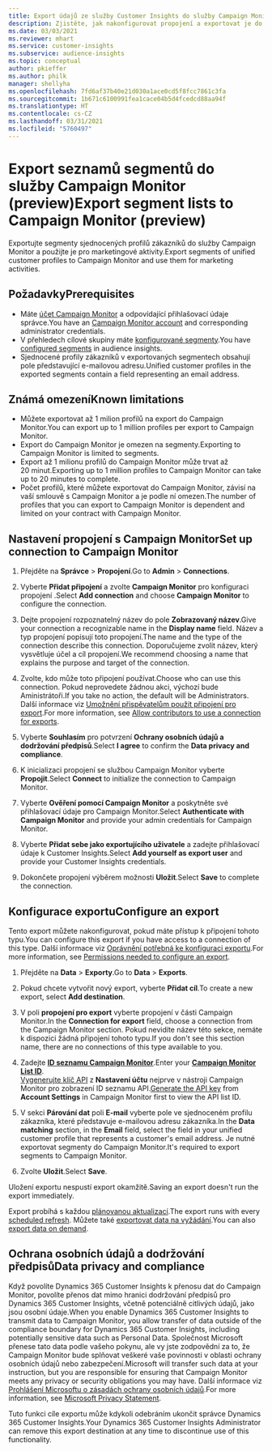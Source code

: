 ```yaml
---
title: Export údajů ze služby Customer Insights do služby Campaign Monitor
description: Zjistěte, jak nakonfigurovat propojení a exportovat je do Campaign Monitor.
ms.date: 03/03/2021
ms.reviewer: mhart
ms.service: customer-insights
ms.subservice: audience-insights
ms.topic: conceptual
author: pkieffer
ms.author: philk
manager: shellyha
ms.openlocfilehash: 7fd6af37b40e21d030a1ace0cd5f8fcc7861c3fa
ms.sourcegitcommit: 1b671c6100991fea1cace04b5d4fcedcd88aa94f
ms.translationtype: HT
ms.contentlocale: cs-CZ
ms.lasthandoff: 03/31/2021
ms.locfileid: "5760497"
---
```

# <a name="export-segment-lists-to-campaign-monitor-preview"></a><span data-ttu-id="acd02-103">Export seznamů segmentů do služby Campaign Monitor (preview)</span><span class="sxs-lookup"><span data-stu-id="acd02-103">Export segment lists to Campaign Monitor (preview)</span></span>

<span data-ttu-id="acd02-104">Exportujte segmenty sjednocených profilů zákazníků do služby Campaign Monitor a použijte je pro marketingové aktivity.</span><span class="sxs-lookup"><span data-stu-id="acd02-104">Export segments of unified customer profiles to Campaign Monitor and use them for marketing activities.</span></span>

## <a name="prerequisites"></a><span data-ttu-id="acd02-105">Požadavky</span><span class="sxs-lookup"><span data-stu-id="acd02-105">Prerequisites</span></span>

-   <span data-ttu-id="acd02-106">Máte [účet Campaign Monitor](https://www.campaignmonitor.com/) a odpovídající přihlašovací údaje správce.</span><span class="sxs-lookup"><span data-stu-id="acd02-106">You have an [Campaign Monitor account](https://www.campaignmonitor.com/) and corresponding administrator credentials.</span></span>
-   <span data-ttu-id="acd02-107">V přehledech cílové skupiny máte [konfigurované segmenty](segments.md).</span><span class="sxs-lookup"><span data-stu-id="acd02-107">You have [configured segments](segments.md) in audience insights.</span></span>
-   <span data-ttu-id="acd02-108">Sjednocené profily zákazníků v exportovaných segmentech obsahují pole představující e-mailovou adresu.</span><span class="sxs-lookup"><span data-stu-id="acd02-108">Unified customer profiles in the exported segments contain a field representing an email address.</span></span>

## <a name="known-limitations"></a><span data-ttu-id="acd02-109">Známá omezení</span><span class="sxs-lookup"><span data-stu-id="acd02-109">Known limitations</span></span>

- <span data-ttu-id="acd02-110">Můžete exportovat až 1 milion profilů na export do Campaign Monitor.</span><span class="sxs-lookup"><span data-stu-id="acd02-110">You can export up to 1 million profiles per export to Campaign Monitor.</span></span>
- <span data-ttu-id="acd02-111">Export do Campaign Monitor je omezen na segmenty.</span><span class="sxs-lookup"><span data-stu-id="acd02-111">Exporting to Campaign Monitor is limited to segments.</span></span>
- <span data-ttu-id="acd02-112">Export až 1 milionu profilů do Campaign Monitor může trvat až 20 minut.</span><span class="sxs-lookup"><span data-stu-id="acd02-112">Exporting up to 1 million profiles to Campaign Monitor can take up to 20 minutes to complete.</span></span> 
- <span data-ttu-id="acd02-113">Počet profilů, které můžete exportovat do Campaign Monitor, závisí na vaší smlouvě s Campaign Monitor a je podle ní omezen.</span><span class="sxs-lookup"><span data-stu-id="acd02-113">The number of profiles that you can export to Campaign Monitor is dependent and limited on your contract with Campaign Monitor.</span></span>

## <a name="set-up-connection-to-campaign-monitor"></a><span data-ttu-id="acd02-114">Nastavení propojení s Campaign Monitor</span><span class="sxs-lookup"><span data-stu-id="acd02-114">Set up connection to Campaign Monitor</span></span>

1. <span data-ttu-id="acd02-115">Přejděte na **Správce** > **Propojení**.</span><span class="sxs-lookup"><span data-stu-id="acd02-115">Go to **Admin** > **Connections**.</span></span>

1. <span data-ttu-id="acd02-116">Vyberte **Přidat připojení** a zvolte **Campaign Monitor** pro konfiguraci propojení .</span><span class="sxs-lookup"><span data-stu-id="acd02-116">Select **Add connection** and choose **Campaign Monitor** to configure the connection.</span></span>

1. <span data-ttu-id="acd02-117">Dejte propojení rozpoznatelný název do pole **Zobrazovaný název**.</span><span class="sxs-lookup"><span data-stu-id="acd02-117">Give your connection a recognizable name in the **Display name** field.</span></span> <span data-ttu-id="acd02-118">Název a typ propojení popisují toto propojení.</span><span class="sxs-lookup"><span data-stu-id="acd02-118">The name and the type of the connection describe this connection.</span></span> <span data-ttu-id="acd02-119">Doporučujeme zvolit název, který vysvětluje účel a cíl propojení.</span><span class="sxs-lookup"><span data-stu-id="acd02-119">We recommend choosing a name that explains the purpose and target of the connection.</span></span>

1. <span data-ttu-id="acd02-120">Zvolte, kdo může toto připojení používat.</span><span class="sxs-lookup"><span data-stu-id="acd02-120">Choose who can use this connection.</span></span> <span data-ttu-id="acd02-121">Pokud neprovedete žádnou akci, výchozí bude Aministrátoři.</span><span class="sxs-lookup"><span data-stu-id="acd02-121">If you take no action, the default will be Administrators.</span></span> <span data-ttu-id="acd02-122">Další informace viz [Umožnění přispěvatelům použít připojení pro export](connections.md#allow-contributors-to-use-a-connection-for-exports).</span><span class="sxs-lookup"><span data-stu-id="acd02-122">For more information, see [Allow contributors to use a connection for exports](connections.md#allow-contributors-to-use-a-connection-for-exports).</span></span>

1. <span data-ttu-id="acd02-123">Vyberte **Souhlasím** pro potvrzení **Ochrany osobních údajů a dodržování předpisů**.</span><span class="sxs-lookup"><span data-stu-id="acd02-123">Select **I agree** to confirm the **Data privacy and compliance**.</span></span>

1. <span data-ttu-id="acd02-124">K inicializaci propojení se službou Campaign Monitor vyberte **Propojit**.</span><span class="sxs-lookup"><span data-stu-id="acd02-124">Select **Connect** to initialize the connection to Campaign Monitor.</span></span>

1. <span data-ttu-id="acd02-125">Vyberte **Ověření pomocí Campaign Monitor** a poskytněte své přihlašovací údaje pro Campaign Monitor.</span><span class="sxs-lookup"><span data-stu-id="acd02-125">Select **Authenticate with Campaign Monitor** and provide your admin credentials for Campaign Monitor.</span></span>

1. <span data-ttu-id="acd02-126">Vyberte **Přidat sebe jako exportujícího uživatele** a zadejte přihlašovací údaje k Customer Insights.</span><span class="sxs-lookup"><span data-stu-id="acd02-126">Select **Add yourself as export user** and provide your Customer Insights credentials.</span></span>

1. <span data-ttu-id="acd02-127">Dokončete propojení výběrem možnosti **Uložit**.</span><span class="sxs-lookup"><span data-stu-id="acd02-127">Select **Save** to complete the connection.</span></span>

## <a name="configure-an-export"></a><span data-ttu-id="acd02-128">Konfigurace exportu</span><span class="sxs-lookup"><span data-stu-id="acd02-128">Configure an export</span></span>

<span data-ttu-id="acd02-129">Tento export můžete nakonfigurovat, pokud máte přístup k připojení tohoto typu.</span><span class="sxs-lookup"><span data-stu-id="acd02-129">You can configure this export if you have access to a connection of this type.</span></span> <span data-ttu-id="acd02-130">Další informace viz [Oprávnění potřebná ke konfiguraci exportu](export-destinations.md#set-up-a-new-export).</span><span class="sxs-lookup"><span data-stu-id="acd02-130">For more information, see [Permissions needed to configure an export](export-destinations.md#set-up-a-new-export).</span></span>

1. <span data-ttu-id="acd02-131">Přejděte na **Data** > **Exporty**.</span><span class="sxs-lookup"><span data-stu-id="acd02-131">Go to **Data** > **Exports**.</span></span>

1. <span data-ttu-id="acd02-132">Pokud chcete vytvořit nový export, vyberte **Přidat cíl**.</span><span class="sxs-lookup"><span data-stu-id="acd02-132">To create a new export, select **Add destination**.</span></span>

1. <span data-ttu-id="acd02-133">V poli **propojení pro export** vyberte propojení v části Campaign Monitor.</span><span class="sxs-lookup"><span data-stu-id="acd02-133">In the **Connection for export** field, choose a connection from the Campaign Monitor section.</span></span> <span data-ttu-id="acd02-134">Pokud nevidíte název této sekce, nemáte k dispozici žádná připojení tohoto typu.</span><span class="sxs-lookup"><span data-stu-id="acd02-134">If you don't see this section name, there are no connections of this type available to you.</span></span>

1. <span data-ttu-id="acd02-135">Zadejte [**ID seznamu Campaign Monitor**](https://www.campaignmonitor.com/api/getting-started/#your-list-id).</span><span class="sxs-lookup"><span data-stu-id="acd02-135">Enter your [**Campaign Monitor List ID**](https://www.campaignmonitor.com/api/getting-started/#your-list-id).</span></span>    
   <span data-ttu-id="acd02-136">[Vygenerujte klíč API](https://www.campaignmonitor.com/api/getting-started/) z **Nastavení účtu** nejprve v nástroji Campaign Monitor pro zobrazení ID seznamu API.</span><span class="sxs-lookup"><span data-stu-id="acd02-136">[Generate the API key](https://www.campaignmonitor.com/api/getting-started/) from **Account Settings** in Campaign Monitor first to view the API list ID.</span></span>  

3. <span data-ttu-id="acd02-137">V sekci **Párování dat** poli **E-mail** vyberte pole ve sjednoceném profilu zákazníka, které představuje e-mailovou adresu zákazníka.</span><span class="sxs-lookup"><span data-stu-id="acd02-137">In the **Data matching** section, in the **Email** field, select the field in your unified customer profile that represents a customer's email address.</span></span> <span data-ttu-id="acd02-138">Je nutné exportovat segmenty do Campaign Monitor.</span><span class="sxs-lookup"><span data-stu-id="acd02-138">It's required to export segments to Campaign Monitor.</span></span>

1. <span data-ttu-id="acd02-139">Zvolte **Uložit**.</span><span class="sxs-lookup"><span data-stu-id="acd02-139">Select **Save**.</span></span>

<span data-ttu-id="acd02-140">Uložení exportu nespustí export okamžitě.</span><span class="sxs-lookup"><span data-stu-id="acd02-140">Saving an export doesn't run the export immediately.</span></span>

<span data-ttu-id="acd02-141">Export probíhá s každou [plánovanou aktualizací](system.md#schedule-tab).</span><span class="sxs-lookup"><span data-stu-id="acd02-141">The export runs with every [scheduled refresh](system.md#schedule-tab).</span></span> <span data-ttu-id="acd02-142">Můžete také [exportovat data na vyžádání](export-destinations.md#run-exports-on-demand).</span><span class="sxs-lookup"><span data-stu-id="acd02-142">You can also [export data on demand](export-destinations.md#run-exports-on-demand).</span></span> 


## <a name="data-privacy-and-compliance"></a><span data-ttu-id="acd02-143">Ochrana osobních údajů a dodržování předpisů</span><span class="sxs-lookup"><span data-stu-id="acd02-143">Data privacy and compliance</span></span>

<span data-ttu-id="acd02-144">Když povolíte Dynamics 365 Customer Insights k přenosu dat do Campaign Monitor, povolíte přenos dat mimo hranici dodržování předpisů pro Dynamics 365 Customer Insights, včetně potenciálně citlivých údajů, jako jsou osobní údaje.</span><span class="sxs-lookup"><span data-stu-id="acd02-144">When you enable Dynamics 365 Customer Insights to transmit data to Campaign Monitor, you allow transfer of data outside of the compliance boundary for Dynamics 365 Customer Insights, including potentially sensitive data such as Personal Data.</span></span> <span data-ttu-id="acd02-145">Společnost Microsoft přenese tato data podle vašeho pokynu, ale vy jste zodpovědní za to, že Campaign Monitor bude splňovat veškeré vaše povinnosti v oblasti ochrany osobních údajů nebo zabezpečení.</span><span class="sxs-lookup"><span data-stu-id="acd02-145">Microsoft will transfer such data at your instruction, but you are responsible for ensuring that Campaign Monitor meets any privacy or security obligations you may have.</span></span> <span data-ttu-id="acd02-146">Další informace viz [Prohlášení Microsoftu o zásadách ochrany osobních údajů](https://go.microsoft.com/fwlink/?linkid=396732).</span><span class="sxs-lookup"><span data-stu-id="acd02-146">For more information, see [Microsoft Privacy Statement](https://go.microsoft.com/fwlink/?linkid=396732).</span></span>

<span data-ttu-id="acd02-147">Tuto funkci cíle exportu může kdykoli odebráním ukončit správce Dynamics 365 Customer Insights.</span><span class="sxs-lookup"><span data-stu-id="acd02-147">Your Dynamics 365 Customer Insights Administrator can remove this export destination at any time to discontinue use of this functionality.</span></span>
